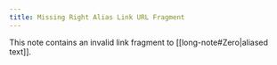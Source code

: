 ```yaml
---
title: Missing Right Alias Link URL Fragment
---
```

This note contains an invalid link fragment to [[long-note#Zero|aliased text]].
